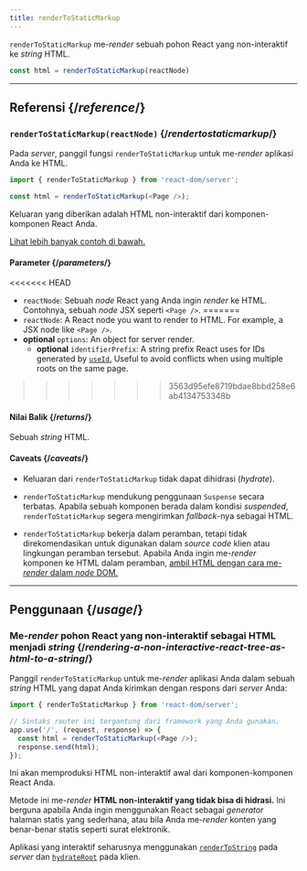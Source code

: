 ```yaml
---
title: renderToStaticMarkup
---
```


<Intro>

`renderToStaticMarkup` me-*render* sebuah pohon React yang non-interaktif ke *string* HTML.

```js
const html = renderToStaticMarkup(reactNode)
```

</Intro>

<InlineToc />

---

## Referensi {/*reference*/}

### `renderToStaticMarkup(reactNode)` {/*rendertostaticmarkup*/}

Pada *server*, panggil fungsi `renderToStaticMarkup` untuk me-*render* aplikasi Anda ke HTML.

```js
import { renderToStaticMarkup } from 'react-dom/server';

const html = renderToStaticMarkup(<Page />);
```

Keluaran yang diberikan adalah HTML non-interaktif dari komponen-komponen React Anda.

[Lihat lebih banyak contoh di bawah.](#usage)

#### Parameter {/*parameters*/}

<<<<<<< HEAD
* `reactNode`: Sebuah *node* React yang Anda ingin *render* ke HTML. Contohnya, sebuah *node* JSX seperti `<Page />`.
=======
* `reactNode`: A React node you want to render to HTML. For example, a JSX node like `<Page />`.
* **optional** `options`: An object for server render.
  * **optional** `identifierPrefix`: A string prefix React uses for IDs generated by [`useId`.](/reference/react/useId) Useful to avoid conflicts when using multiple roots on the same page.
>>>>>>> 3563d95efe8719bdae8bbd258e6ab4134753348b

#### Nilai Balik {/*returns*/}

Sebuah *string* HTML.

#### Caveats {/*caveats*/}

* Keluaran dari `renderToStaticMarkup` tidak dapat dihidrasi (*hydrate*).

* `renderToStaticMarkup` mendukung penggunaan `Suspense` secara terbatas. Apabila sebuah komponen berada dalam kondisi *suspended*, `renderToStaticMarkup` segera mengirimkan *fallback*-nya sebagai HTML.

* `renderToStaticMarkup` bekerja dalam peramban, tetapi tidak direkomendasikan untuk digunakan dalam *source code* klien atau lingkungan peramban tersebut. Apabila Anda ingin me-*render* komponen ke HTML dalam peramban, [ambil HTML dengan cara me-*render* dalam *node* DOM.](/reference/react-dom/server/renderToString#removing-rendertostring-from-the-client-code)

---

## Penggunaan {/*usage*/}

### Me-*render* pohon React yang non-interaktif sebagai HTML menjadi *string* {/*rendering-a-non-interactive-react-tree-as-html-to-a-string*/}

Panggil `renderToStaticMarkup` untuk me-*render* aplikasi Anda dalam sebuah *string* HTML yang dapat Anda kirimkan dengan respons dari *server* Anda:

```js {5-6}
import { renderToStaticMarkup } from 'react-dom/server';

// Sintaks router ini tergantung dari framework yang Anda gunakan.
app.use('/', (request, response) => {
  const html = renderToStaticMarkup(<Page />);
  response.send(html);
});
```

Ini akan memproduksi HTML non-interaktif awal dari komponen-komponen React Anda.

<Pitfall>

Metode ini me-*render* **HTML non-interaktif yang tidak bisa di hidrasi.** Ini berguna apabila Anda ingin menggunakan React sebagai *generator* halaman statis yang sederhana, atau bila Anda me-*render* konten yang benar-benar statis seperti surat elektronik.

Aplikasi yang interaktif seharusnya menggunakan [`renderToString`](/reference/react-dom/server/renderToString) pada *server* dan [`hydrateRoot`](/reference/react-dom/client/hydrateRoot) pada klien.

</Pitfall>
